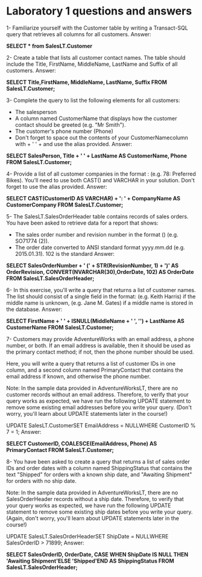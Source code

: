 # Laboratory 1 questions and answers

1- Familiarize yourself with the Customer table by writing a Transact-SQL query that retrieves all columns for all customers. 
Answer: 

**SELECT * from SalesLT.Customer**

2- Create a table that lists all customer contact names. The table should include the Title, FirstName, MiddleName, LastName and Suffix of all customers. 
Answer: 

 
**SELECT Title,FirstName, MiddleName, LastName, Suffix FROM SalesLT.Customer;**

3- Complete the query to list the following elements for all customers: 
- The salesperson 
- A column named CustomerName that displays how the customer contact should be greeted (e.g. "Mr Smith"). 
- The customer's phone number (Phone) 
- Don't forget to space out the contents of your CustomerNamecolumn with + ' ' + and use the alias provided. 
Answer: 

**SELECT SalesPerson, Title + ' ' + LastName AS CustomerName, Phone FROM SalesLT.Customer;** 

4- Provide a list of all customer companies in the format <Customer ID>: <Company Name> (e.g. 78: Preferred Bikes). You'll need to use both CAST() and VARCHAR in your solution. Don't forget to use the alias provided. 
Answer: 

**SELECT CAST(CustomerID AS VARCHAR) + ': ' + CompanyName AS CustomerCompany FROM SalesLT.Customer;**

5- The SalesLT.SalesOrderHeader table contains records of sales orders. You have been asked to retrieve data for a report that shows: 
- The sales order number and revision number in the format <Order Number> (<Revision>) (e.g. SO71774 (2)). 
- The order date converted to ANSI standard format yyyy.mm.dd (e.g. 2015.01.31). 102 is the standard 
Answer:

**SELECT SalesOrderNumber + ' (' + STR(RevisionNumber, 1) + ')' AS OrderRevision, CONVERT(NVARCHAR(30),OrderDate, 102) AS OrderDate FROM SalesLT.SalesOrderHeader;** 

6- In this exercise, you'll write a query that returns a list of customer names. 
The list should consist of a single field in the format: 
<first name> <last name> (e.g. Keith Harris) if the middle name is unknown, 
<first name> <middle name> <last name> (e.g. Jane M. Gates) if a middle name is stored in the database. 
Answer:

**SELECT FirstName + ' ' + ISNULL(MiddleName + ' ', '') + LastName AS CustomerName FROM SalesLT.Customer;** 

7- Customers may provide AdventureWorks with an email address, a phone number, or both. If an email address is available, then it should be used as the primary contact method; if not, then the phone number should be used. 

Here, you will write a query that returns a list of customer IDs in one column, and a second column named PrimaryContact that contains the email address if known, and otherwise the phone number. 

Note: In the sample data provided in AdventureWorksLT, there are no customer records without an email address. Therefore, to verify that your query works as expected, we have run the following UPDATE statement to remove some existing email addresses before you write your query. (Don't worry, you'll learn about UPDATE statements later in the course!) 

UPDATE SalesLT.CustomerSET EmailAddress = NULLWHERE CustomerID % 7 = 1; 
Answer:

**SELECT CustomerID, COALESCE(EmailAddress, Phone) AS PrimaryContact FROM SalesLT.Customer;** 

8- You have been asked to create a query that returns a list of sales order IDs and order dates with a column named ShippingStatus that contains the text "Shipped" for orders with a known ship date, and "Awaiting Shipment" for orders with no ship date. 

Note: In the sample data provided in AdventureWorksLT, there are no SalesOrderHeader records without a ship date. Therefore, to verify that your query works as expected, we have run the following UPDATE statement to remove some existing ship dates before you write your query. (Again, don't worry, you'll learn about UPDATE statements later in the course!) 

UPDATE SalesLT.SalesOrderHeaderSET ShipDate = NULLWHERE SalesOrderID > 71899; 
Answer:

**SELECT SalesOrderID, OrderDate, CASE WHEN ShipDate IS NULL THEN 'Awaiting Shipment'ELSE 'Shipped'END AS ShippingStatus FROM SalesLT.SalesOrderHeader;**